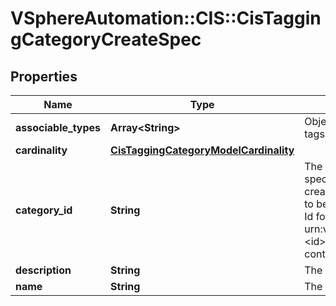 # VSphereAutomation::CIS::CisTaggingCategoryCreateSpec

## Properties
Name | Type | Description | Notes
------------ | ------------- | ------------- | -------------
**associable_types** | **Array&lt;String&gt;** | Object types to which this category&#39;s tags can be attached. | 
**cardinality** | [**CisTaggingCategoryModelCardinality**](CisTaggingCategoryModelCardinality.md) |  | 
**category_id** | **String** | The identifier of the category. If specified, the category will be created with this identifier. This has to be of the category ManagedObject Id format urn:vmomi:InventoryServiceCategory:&lt;id&gt;:GLOBAL The &lt;id&gt; cannot contain special character &#39;:&#39; | [optional] 
**description** | **String** | The description of the category. | 
**name** | **String** | The display name of the category. | 


